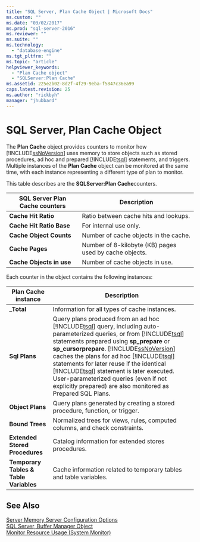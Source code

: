 ```yaml
---
title: "SQL Server, Plan Cache Object | Microsoft Docs"
ms.custom: ""
ms.date: "03/02/2017"
ms.prod: "sql-server-2016"
ms.reviewer: ""
ms.suite: ""
ms.technology: 
  - "database-engine"
ms.tgt_pltfrm: ""
ms.topic: "article"
helpviewer_keywords: 
  - "Plan Cache object"
  - "SQLServer:Plan Cache"
ms.assetid: 225e2b02-8d2f-4f29-9eba-f5847c36ea99
caps.latest.revision: 25
ms.author: "rickbyh"
manager: "jhubbard"
---
```

# SQL Server, Plan Cache Object
  The **Plan Cache** object provides counters to monitor how [!INCLUDE[ssNoVersion](../../../a9notintoc/includes/ssnoversion-md.md)] uses memory to store objects such as stored procedures, ad hoc and prepared [!INCLUDE[tsql](../../../a9notintoc/includes/tsql-md.md)] statements, and triggers. Multiple instances of the **Plan Cache** object can be monitored at the same time, with each instance representing a different type of plan to monitor.  
  
 This table describes are the **SQLServer:Plan Cache**counters.  
  
|SQL Server Plan Cache counters|Description|  
|------------------------------------|-----------------|  
|**Cache Hit Ratio**|Ratio between cache hits and lookups.|  
|**Cache Hit Ratio Base**|For internal use only.| 
|**Cache Object Counts**|Number of cache objects in the cache.|  
|**Cache Pages**|Number of 8-kilobyte (KB) pages used by cache objects.|  
|**Cache Objects in use**|Number of cache objects in use.|  
  
 Each counter in the object contains the following instances:  
  
|Plan Cache instance|Description|  
|-------------------------|-----------------|  
|**_Total**|Information for all types of cache instances.|  
|**Sql Plans**|Query plans produced from an ad hoc [!INCLUDE[tsql](../../../a9notintoc/includes/tsql-md.md)] query, including auto-parameterized queries, or from [!INCLUDE[tsql](../../../a9notintoc/includes/tsql-md.md)] statements prepared using **sp_prepare** or **sp_cursorprepare**. [!INCLUDE[ssNoVersion](../../../a9notintoc/includes/ssnoversion-md.md)] caches the plans for ad hoc [!INCLUDE[tsql](../../../a9notintoc/includes/tsql-md.md)] statements for later reuse if the identical [!INCLUDE[tsql](../../../a9notintoc/includes/tsql-md.md)] statement is later executed. User-parameterized queries (even if not explicitly prepared) are also monitored as Prepared SQL Plans.|  
|**Object Plans**|Query plans generated by creating a stored procedure, function, or trigger.|  
|**Bound Trees**|Normalized trees for views, rules, computed columns, and check constraints.|  
|**Extended Stored Procedures**|Catalog information for extended stores procedures.|  
|**Temporary Tables & Table Variables**|Cache information related to temporary tables and table variables.|  
  
## See Also  
 [Server Memory Server Configuration Options](../../../database-engine/configure/windows/server-memory-server-configuration-options.md)   
 [SQL Server, Buffer Manager Object](../../../relational-databases/monitor/performance-monitor/sql-server-buffer-manager-object.md)   
 [Monitor Resource Usage &#40;System Monitor&#41;](../../../relational-databases/monitor/performance-monitor/monitor-resource-usage-system-monitor.md)  
  
  